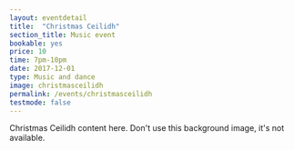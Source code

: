 ```yaml
---
layout: eventdetail
title:  "Christmas Ceilidh"
section_title: Music event
bookable: yes
price: 10
time: 7pm-10pm
date: 2017-12-01
type: Music and dance
image: christmasceilidh
permalink: /events/christmasceilidh
testmode: false
---
```


Christmas Ceilidh content here. Don't use this background image, it's not available.
